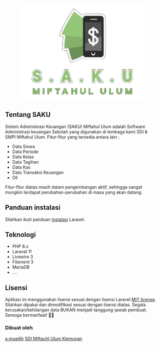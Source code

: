 <p align="center"><a href="https://github.com/amuadib/saku" target="_blank"><img src="https://github.com/amuadib/saku/blob/main/public/logo_full_h.png?raw=true" width="400" alt="Logo S.A.K.U"></a></p>

## Tentang SAKU

Sistem Administrasi Keuangan (SAKU) Miftahul Ulum adalah Software Administrasi keuangan Sekolah yang digunakan di lembaga kami SDI & SMPI Miftahul Ulum. Fitur-fitur yang tersedia antara lain :

-   Data Siswa
-   Data Periode
-   Data Kelas
-   Data Tagihan
-   Data Kas
-   Data Transaksi Keuangan
-   Dll

Fitur-fitur diatas masih dalam pengembangan aktif, sehingga sangat mungkin terdapat perubahan-perubahan di masa yang akan datang.

## Panduan instalasi

Silahkan ikuti panduan [instalasi](https://laravel.com/docs/11.x/installation) Laravel.

## Teknologi

-   PHP 8.x
-   Laraval 11
-   Livewire 3
-   Filament 3
-   MariaDB
-   ....

## Lisensi

Aplikasi ini menggunakan lisensi sesuai dengan lisensi Laravel [MIT license](https://opensource.org/licenses/MIT).
Silahkan dipakai dan dimodifikasi sesuai dengan lisensi diatas. Segala kerusakan/kehilangan data BUKAN menjadi tanggung-jawab pembuat.
Semoga bermanfaat! 🤲🏻

### Dibuat oleh

[a.muadib](https://github.com/amuadib)
[SDI Miftauhl Ulum Klemunan](https://sdi.miftahululum.web.id)
